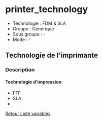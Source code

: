 # printer_technology

* Technologie : FDM & SLA
* Groupe : Générique
* Sous groupe : -
* Mode : -

## Technologie de l'imprimante

### Description

#### Technologie d'impression
 - FFF
 - SLA
 -
[Retour Liste variables](variable_list.md)